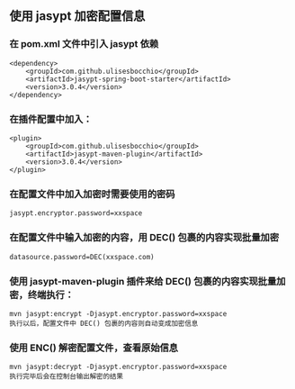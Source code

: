 ## 使用 jasypt 加密配置信息
### 在 pom.xml 文件中引入 jasypt 依赖
```
<dependency>
    <groupId>com.github.ulisesbocchio</groupId>
    <artifactId>jasypt-spring-boot-starter</artifactId>
    <version>3.0.4</version>
</dependency>
```
### 在插件配置中加入：
```
<plugin>
    <groupId>com.github.ulisesbocchio</groupId>
    <artifactId>jasypt-maven-plugin</artifactId>
    <version>3.0.4</version>
</plugin>
```
### 在配置文件中加入加密时需要使用的密码
```
jasypt.encryptor.password=xxspace
```

### 在配置文件中输入加密的内容，用 DEC() 包裹的内容实现批量加密
```
datasource.password=DEC(xxspace.com)
```
### 使用  jasypt-maven-plugin 插件来给 DEC() 包裹的内容实现批量加密，终端执行：
```
mvn jasypt:encrypt -Djasypt.encryptor.password=xxspace
执行以后，配置文件中 DEC() 包裹的内容则自动变成加密信息
```

### 使用 ENC() 解密配置文件，查看原始信息
```
mvn jasypt:decrypt -Djasypt.encryptor.password=xxspace
执行完毕后会在控制台输出解密的结果
```

